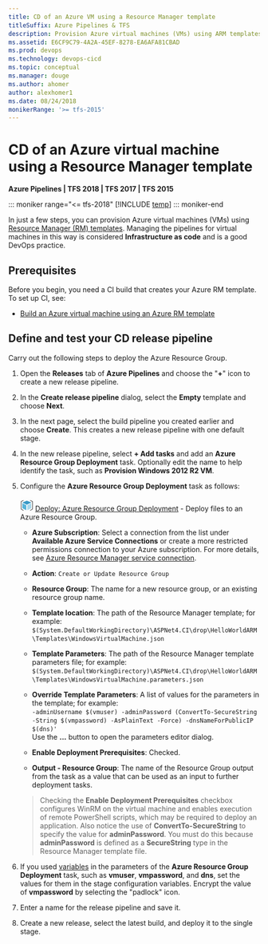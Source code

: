```yaml
---
title: CD of an Azure VM using a Resource Manager template
titleSuffix: Azure Pipelines & TFS
description: Provision Azure virtual machines (VMs) using ARM templates by using Azure Pipelines or Team Foundation Server (TFS) 
ms.assetid: E6CF9C79-4A2A-45EF-8278-EA6AFA81CBAD
ms.prod: devops
ms.technology: devops-cicd
ms.topic: conceptual
ms.manager: douge
ms.author: ahomer
author: alexhomer1
ms.date: 08/24/2018
monikerRange: '>= tfs-2015'
---
```


# CD of an Azure virtual machine using a Resource Manager template

**Azure Pipelines | TFS 2018 | TFS 2017 | TFS 2015**

::: moniker range="<= tfs-2018"
[!INCLUDE [temp](../../../_shared/concept-rename-note.md)]
::: moniker-end

In just a few steps, you can provision Azure virtual machines (VMs)
using [Resource Manager (RM) templates](https://azure.microsoft.com/documentation/articles/resource-group-template-deploy/).
Managing the pipelines for virtual machines in this
way is considered **Infrastructure as code** and is
a good DevOps practice.

## Prerequisites

Before you begin, you need a CI build that creates your Azure RM template. To set up CI, see:

* [Build an Azure virtual machine using an Azure RM template](build-azure-vm-template.md)

## Define and test your CD release pipeline

Carry out the following steps to deploy the Azure Resource Group.

1. Open the **Releases** tab of **Azure Pipelines** and choose the
   "**+**" icon to create a new release pipeline.

2. In the **Create release pipeline** dialog, select the **Empty** template and choose **Next**.

3. In the next page, select the build pipeline you created 
   earlier and choose **Create**. This creates a new release pipeline 
   with one default stage.

4. In the new release pipeline, select **+ Add tasks** and add an **Azure Resource Group Deployment** task.
   Optionally edit the name to help identify the task, such as **Provision Windows 2012 R2 VM**.

5. Configure the **Azure Resource Group Deployment** task as follows:

   ![Azure Resource Group Deployment](../../../tasks/deploy/_img/azure-resource-group-deployment-icon.png) [Deploy: Azure Resource Group Deployment](https://github.com/Microsoft/azure-pipelines-tasks/tree/master/Tasks/AzureResourceGroupDeploymentV2) - Deploy files to an Azure Resource Group.
   
   - **Azure Subscription**: Select a connection from the list under **Available Azure Service Connections** or create a more restricted permissions
     connection to your Azure subscription. For more details, see [Azure Resource Manager service connection](../../../library/connect-to-azure.md).
   
   - **Action**: `Create or Update Resource Group`
   
   - **Resource Group**: The name for a new resource group, or an existing resource group name.
   
   - **Template location**: The path of the Resource Manager template; for example:<br />`$(System.DefaultWorkingDirectory)\ASPNet4.CI\drop\HelloWorldARM\Templates\WindowsVirtualMachine.json`
   
   - **Template Parameters**: The path of the Resource Manager template parameters file; for example:<br />`$(System.DefaultWorkingDirectory)\ASPNet4.CI\drop\HelloWorldARM\Templates\WindowsVirtualMachine.parameters.json`
   
   - **Override Template Parameters**: A list of values for the parameters in the template; for example:<br />`-adminUsername $(vmuser) -adminPassword (ConvertTo-SecureString -String $(vmpassword) -AsPlainText -Force) -dnsNameForPublicIP $(dns)'`<br />Use the **...** button to open the parameters editor dialog.
   
   - **Enable Deployment Prerequisites**: Checked.
   
   - **Output - Resource Group**: The name of the Resource Group output from the task as a value that can be used as an input to further deployment tasks.<p />
   
   >Checking the **Enable Deployment Prerequisites** checkbox
   configures WinRM on the virtual machine and enables
   execution of remote PowerShell scripts, which may be
   required to deploy an application. Also notice the use of
   **ConvertTo-SecureString** to specify the value for **adminPassword**.
   You must do this because **adminPassword** is defined as a **SecureString**
   type in the Resource Manager template file.

6. If you used [variables](../../../release/variables.md)
   in the parameters of the **Azure Resource Group Deployment** task,
   such as **vmuser**, **vmpassword**, and **dns**, set the values for them in the
   stage configuration variables. Encrypt the value
   of **vmpassword** by selecting the "padlock" icon.

7. Enter a name for the release pipeline and save it.

8. Create a new release, select the latest build, and 
   deploy it to the single stage.
